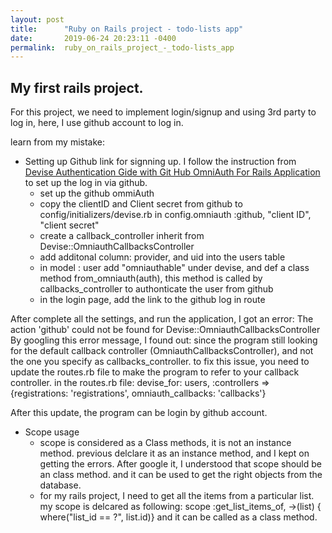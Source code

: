 ```yaml
---
layout: post
title:      "Ruby on Rails project - todo-lists app"
date:       2019-06-24 20:23:11 -0400
permalink:  ruby_on_rails_project_-_todo-lists_app
---
```


## My first rails project. 
For this project, we need to implement login/signup and using 3rd party to log in, here, I use github account to log in.

learn from my mistake:
* Setting up Github link for signning up. I follow the instruction from [Devise Authentication Gide with Git Hub OmniAuth For Rails Application](https://medium.com/@salmaeng71/devise-authentication-guide-with-github-omniauth-for-rails-application-220aa52d5b82) to set up the log in via github.
   *   set up the github ommiAuth
   *   copy the clientID and Client secret from github to config/initializers/devise.rb in config.omniauth :github, "client ID", "client secret"
   *   create a callback_controller inherit from Devise::OmniauthCallbacksController
   *   add additonal column: provider, and uid into the users table
   *   in model : user add "omniauthable" under devise, and def a class method from_omniauth(auth), this method is called by callbacks_controller to authonticate the user from github
   *   in the login page, add the link to the github log in route
	 
After complete all the settings, and run the application, I got an error: The action 'github' could not be found for Devise::OmniauthCallbacksController
By googling this error message, I found out:
since the program still looking for the default callback controller (OmniauthCallbacksController), and not the one you specify as callbacks_controller. 
to fix this issue, you need to update the routes.rb file to make the program to refer to your callback controller.
in the routes.rb file:
devise_for: users, :controllers => {registrations: 'registrations', omniauth_callbacks: 'callbacks'}

After this update, the program can be login by github account.

*  Scope usage
    *  scope is considered as a Class methods, it is not an instance method. 
         previous delclare it as an instance method, and I kept on getting the errors. After google it, I understood that scope should be an class method. and it can be used to get the right objects from the database.
    *  for my rails project, I need to get all the items from a particular list. my scope is delcared as following:
      scope :get_list_items_of, ->(list) { where("list_id == ?", list.id)}
			and it can be called as a class method. 


